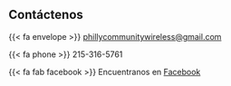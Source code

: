## Contáctenos

{{< fa envelope >}} phillycommunitywireless@gmail.com

{{< fa phone >}} 215-316-5761

{{< fa fab facebook >}} Encuentranos en [Facebook](https://www.facebook.com/Philly-Community-Wireless-111328101173369/)
